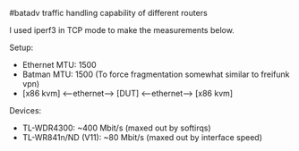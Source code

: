 #batadv traffic handling capability of different routers

I used iperf3 in TCP mode to make the measurements below.

Setup:
* Ethernet MTU: 1500
* Batman MTU: 1500 (To force fragmentation somewhat similar to freifunk vpn)
* [x86 kvm] <--ethernet--> [DUT] <--ethernet--> [x86 kvm]

Devices:
- TL-WDR4300: ~400 Mbit/s (maxed out by softirqs)
- TL-WR841n/ND (V11): ~80 Mbit/s (maxed out by interface speed)
